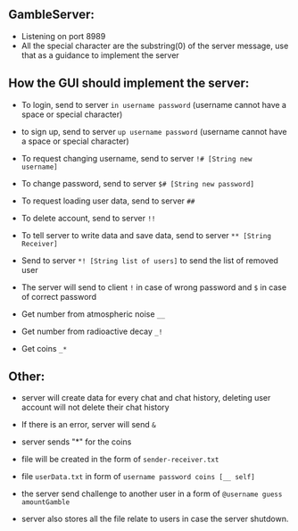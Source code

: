## GambleServer:

   + Listening on port 8989
   + All the special character are the substring(0) of the server message, use that as a guidance to implement the server
   
## How the GUI should implement the server:

   + To login, send to server ```in username password``` (username cannot have a space or special character)
   
   + to sign up, send to server ```up username password``` (username cannot have a space or special character)
   
   + To request changing username, send to server ```!# [String new username]```
   
   + To change password, send to server ```$# [String new password]```
   
   + To request loading user data, send to server ```##```
   
   + To delete account, send to server ```!!```
   
   + To tell server to write data and save data, send to server ```** [String Receiver]```
   
   + Send to server ```*! [String list of users]``` to send the list of removed user 
   
   + The server will send to client ```!``` in case of wrong password and ```$``` in case of correct password
   
   + Get number from atmospheric noise  ```__```
   
   + Get number from radioactive decay  ```_!```
   
   + Get coins ```_*```
      
## Other:

   + server will create data for every chat and chat history, deleting user account will not delete their chat history
   
   + If there is an error, server will send ```&```
   
   + server sends "*" for the coins 
   
   + file will be created in the form of ```sender-receiver.txt```
   
   + file ```userData.txt``` in form of ```username password coins [__ self]```
   
   + the server send challenge to another user in a form of ```@username guess amountGamble```
      
   + server also stores all the file relate to users in case the server shutdown. 
